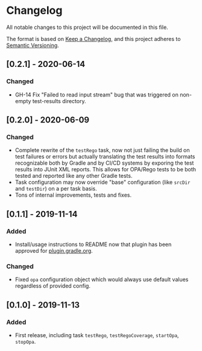 # Changelog
All notable changes to this project will be documented in this file.

The format is based on [Keep a Changelog](https://keepachangelog.com/en/1.0.0/),
and this project adheres to [Semantic Versioning](https://semver.org/spec/v2.0.0.html).

[//]: # (## [Unreleased])
[//]: # (### Added)
[//]: # (### Changed)
[//]: # (### Removed)

## [0.2.1] - 2020-06-14
### Changed
- GH-14 Fix "Failed to read input stream" bug that was triggered on non-empty test-results directory.

## [0.2.0] - 2020-06-09
### Changed
- Complete rewrite of the `testRego` task, now not just failing the build on test failures or errors but actually translating the test results into formats recognizable both by Gradle and by CI/CD systems by exporing the test results into JUnit XML reports. This allows for OPA/Rego tests to be both tested and reported like any other Gradle tests.
- Task configuration may now override "base" configuration (like `srcDir` and `testDir`) on a per task basis. 
- Tons of internal improvements, tests and fixes.

## [0.1.1] - 2019-11-14
### Added
- Install/usage instructions to README now that plugin has been approved for 
[plugin.gradle.org](https://plugins.gradle.org/plugin/com.bisnode.opa).

### Changed
- Fixed `opa` configuration object which would always use default values regardless of provided config.

## [0.1.0] - 2019-11-13
### Added
- First release, including task `testRego`, `testRegoCoverage`, `startOpa`, `stopOpa`.
